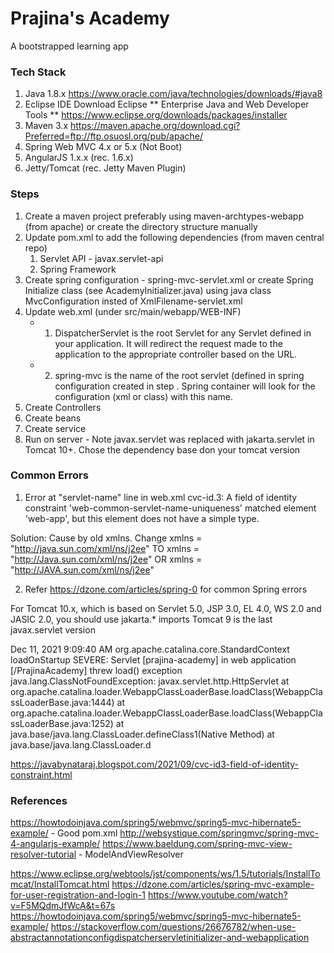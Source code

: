 # Prajina's Academy
A bootstrapped learning app

### Tech Stack
1. Java 1.8.x 
https://www.oracle.com/java/technologies/downloads/#java8
2. Eclipse IDE 
Download Eclipse ** Enterprise Java and Web Developer Tools **
https://www.eclipse.org/downloads/packages/installer
3. Maven 3.x 
https://maven.apache.org/download.cgi?Preferred=ftp://ftp.osuosl.org/pub/apache/
4. Spring Web MVC 4.x or 5.x (Not Boot) 
5. AngularJS 1.x.x (rec. 1.6.x) 
6. Jetty/Tomcat (rec. Jetty Maven Plugin) 

### Steps
1. Create a maven project preferably using maven-archtypes-webapp (from apache) or create the directory structure manually
2. Update pom.xml to add the following dependencies (from maven central repo)
	1. Servlet API - javax.servlet-api
	2. Spring Framework
3. Create spring configuration - spring-mvc-servlet.xml or create Spring Initialize class (see AcademyInitializer.java) using java class MvcConfiguration insted of XmlFilename-servlet.xml
4. Update web.xml (under src/main/webapp/WEB-INF)
 	- 1. DispatcherServlet  is the root Servlet for any Servlet defined in your application. It will redirect the request made to the application to the appropriate controller based on the URL.
 	- 2. spring-mvc is the name of the root servlet (defined in spring configuration created in step . Spring container will look for the configuration (xml or class) with this name.
5. Create Controllers	
6. Create beans
7. Create service
8. Run on server - Note javax.servlet was replaced with jakarta.servlet in Tomcat 10+. Chose the dependency base don your tomcat version
	
	


### Common Errors
1. Error at "servlet-name" line in web.xml
 cvc-id.3: A field of identity constraint 'web-common-servlet-name-uniqueness' matched element 'web-app', but this element does not have a simple type.
 
 Solution: Cause by old xmlns. Change
xmlns = "http://java.sun.com/xml/ns/j2ee" 
TO
xmlns = "http://Java.sun.com/xml/ns/j2ee" 
OR
xmlns = "http://JAVA.sun.com/xml/ns/j2ee" 

2. Refer https://dzone.com/articles/spring-0 for common Spring errors

For Tomcat 10.x, which is based on Servlet 5.0, JSP 3.0, EL 4.0, WS 2.0 and JASIC 2.0, you should use jakarta.* imports
Tomcat 9 is the last javax.servlet version

Dec 11, 2021 9:09:40 AM org.apache.catalina.core.StandardContext loadOnStartup
SEVERE: Servlet [prajina-academy] in web application [/PrajinaAcademy] threw load() exception
java.lang.ClassNotFoundException: javax.servlet.http.HttpServlet
	at org.apache.catalina.loader.WebappClassLoaderBase.loadClass(WebappClassLoaderBase.java:1444)
	at org.apache.catalina.loader.WebappClassLoaderBase.loadClass(WebappClassLoaderBase.java:1252)
	at java.base/java.lang.ClassLoader.defineClass1(Native Method)
	at java.base/java.lang.ClassLoader.d


https://javabynataraj.blogspot.com/2021/09/cvc-id3-field-of-identity-constraint.html

### References
https://howtodoinjava.com/spring5/webmvc/spring5-mvc-hibernate5-example/ - Good pom.xml
http://websystique.com/springmvc/spring-mvc-4-angularjs-example/
https://www.baeldung.com/spring-mvc-view-resolver-tutorial - ModelAndViewResolver

https://www.eclipse.org/webtools/jst/components/ws/1.5/tutorials/InstallTomcat/InstallTomcat.html
https://dzone.com/articles/spring-mvc-example-for-user-registration-and-login-1
https://www.youtube.com/watch?v=F5MQdmJfWcA&t=67s
https://howtodoinjava.com/spring5/webmvc/spring5-mvc-hibernate5-example/
https://stackoverflow.com/questions/26676782/when-use-abstractannotationconfigdispatcherservletinitializer-and-webapplication
